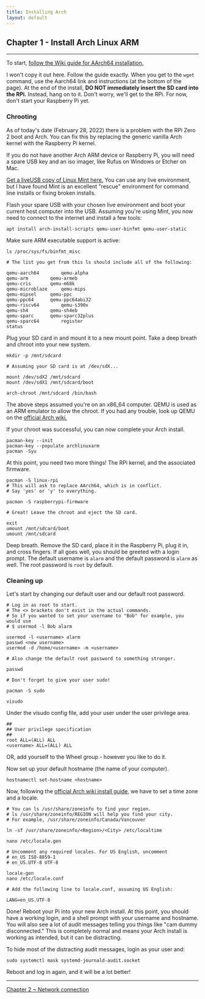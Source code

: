 ```yaml
---
title: Installing Arch
layout: default
---
```


## Chapter 1 - Install Arch Linux ARM
---

To start, [follow the Wiki guide for AArch64 installation.](https://archlinuxarm.org/platforms/armv8/broadcom/raspberry-pi-zero-2)

I won't copy it out here. Follow the guide exactly. When you get to the `wget` 
command, use the Aarch64 link and instructions (at the bottom of the page). At 
the end of the install, **DO NOT immediately insert the SD card into the RPi.** 
Instead, hang on to it. Don't worry, we'll get to the RPi. For now, don't start 
your Raspberry Pi yet.

### Chrooting

As of today's date (February 28, 2022) there is a problem with the RPi Zero 2 
boot and Arch. You can fix this by replacing the generic vanilla Arch kernel 
with the Raspberry Pi kernel.

If you do not have another Arch ARM device or Raspberry Pi, you will need a 
spare USB key and an iso imager, like Rufus on Windows or Etcher on Mac.

[Get a liveUSB copy of Linux Mint here.](https://linuxmint.com) You can use any 
live environment, but I have found Mint is an excellent "rescue" environment 
for command line installs or fixing broken installs.

Flash your spare USB with your chosen live environment and boot your current 
host computer into the USB. Assuming you're using Mint, you now need to connect 
to the internet and install a few tools:

```
apt install arch-install-scripts qemu-user-binfmt qemu-user-static
```

Make sure ARM executable support is active:

```
ls /proc/sys/fs/binfmt_misc

# The list you get from this ls should include all of the following:

qemu-aarch64		qemu-alpha
qemu-arm		qemu-armeb
qemu-cris		qemu-m68k
qemu-microblaze		qemu-mips
qemu-mipsel		qemu-ppc
qemu-ppc64		qemu-ppc64abi32
qemu-riscv64		qemu-s390x
qemu-sh4		qemu-sh4eb
qemu-sparc		qemu-sparc32plus
qemu-sparc64		register
status
```

Plug your SD card in and mount it to a new mount point. Take a deep breath and 
chroot into your new system.

```
mkdir -p /mnt/sdcard

# Assuming your SD card is at /dev/sdX...

mount /dev/sdX2 /mnt/sdcard
mount /dev/sdX1 /mnt/sdcard/boot

arch-chroot /mnt/sdcard /bin/bash
```

The above steps assumed you're on an x86_64 computer. QEMU is used as an ARM 
emulator to allow the chroot. If you had any trouble, look up QEMU on the 
[official Arch wiki.](https://wiki.archlinux.org/title/QEMU)

If your chroot was successful, you can now complete your Arch install.

```
pacman-key --init
pacman-key --populate archlinuxarm
pacman -Syu
```

At this point, you need two more things! The RPi kernel, and the associated 
firmware.

```
pacman -S linux-rpi
# This will ask to replace AArch64, which is in conflict.
# Say 'yes' or 'y' to everything.

pacman -S raspberrypi-firmware

# Great! Leave the chroot and eject the SD card.

exit
umount /mnt/sdcard/boot
umount /mnt/sdcard
```

Deep breath. Remove the SD card, place it in the Raspberry Pi, plug it in, and 
cross fingers. If all goes well, you should be greeted with a login prompt. The 
default username is `alarm` and the default password is `alarm` as well. The 
root password is `root` by default.

### Cleaning up

Let's start by changing our default user and our default root password.

```
# Log in as root to start.
# The <> brackets don't exist in the actual commands.
# So if you wanted to set your username to "Bob" for example, you would use
# $ usermod -l Bob alarm

usermod -l <username> alarm
passwd <new username>
usermod -d /home/<username> -m <username>

# Also change the default root password to something stronger.

passwd

# Don't forget to give your user sudo!

pacman -S sudo

visudo
```

Under the visudo config file, add your user under the user privilege area.

```
##
## User privilege specification
##
root ALL=(ALL) ALL
<username> ALL=(ALL) ALL
```

OR, add yourself to the Wheel group - however you like to do it.

Now set up your default hostname (the name of your computer).

```
hostnamectl set-hostname <hostname>
```

Now, following the [official Arch wiki install guide,](https://wiki.archlinux.org/title/installation_guide) we have to set a time zone and a locale.

```
# You can ls /usr/share/zoneinfo to find your region.
# ls /usr/share/zoneinfo/REGION will help you find your city.
# For example, /usr/share/zoneinfo/Canada/Vancouver

ln -sf /usr/share/zoneinfo/<Region>/<City> /etc/localtime

nano /etc/locale.gen

# Uncomment any required locales. For US English, uncomment
# en_US ISO-8859-1
# en_US.UTF-8 UTF-8

locale-gen
nano /etc/locale.conf

# Add the following line to locale.conf, assuming US English:

LANG=en_US.UTF-8
```

Done! Reboot your Pi into your new Arch install. At this point, you should have 
a working login, and a shell prompt with your username and hostname. You will 
also see a lot of audit messages telling you things like "cam dummy 
disconnected." This is completely normal and means your Arch install is working 
as intended, but it can be distracting.

To hide most of the distracting audit messages, login as your user and:

```
sudo systemctl mask systemd-journald-audit.socket
```

Reboot and log in again, and it will be a lot better!

---

[Chapter 2 ~ Network connection](./network.md)


